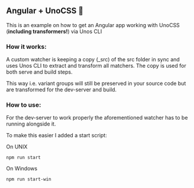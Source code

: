 ## Angular + UnoCSS 🎉

This is an example on how to get an Angular app working with UnoCSS (**including transformers!**) via Unos CLI

### How it works:

A custom watcher is keeping a copy (_src) of the src folder in sync and uses Unos CLI to extract and transform all matchers. The copy is used for both serve and build steps.

This way i.e. variant groups will still be preserved in your source code but are transformed for the dev-server and build.

### How to use:

For the dev-server to work properly the aforementioned watcher has to be running alongside it.

To make this easier I added a start script:

On UNIX

```npm run start```

On Windows

```npm run start-win```
